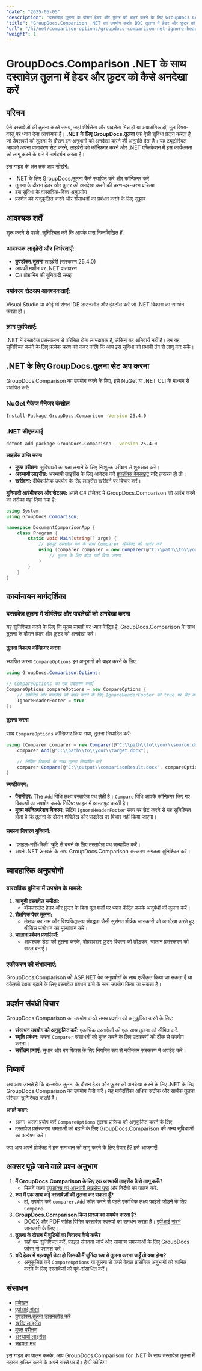 ```yaml
---
"date": "2025-05-05"
"description": "दस्तावेज़ तुलना के दौरान हेडर और फ़ुटर को बाहर करने के लिए GroupDocs.Comparison for .NET का उपयोग करना सीखें, जिससे अधिक सार्थक सामग्री विश्लेषण सुनिश्चित हो सके।"
"title": "GroupDocs.Comparison .NET का उपयोग करके DOC तुलना में हेडर और फ़ुटर को कैसे अनदेखा करें"
"url": "/hi/net/comparison-options/groupdocs-comparison-net-ignore-headers-footers/"
"weight": 1
---
```


# GroupDocs.Comparison .NET के साथ दस्तावेज़ तुलना में हेडर और फ़ुटर को कैसे अनदेखा करें

## परिचय
ऐसे दस्तावेजों की तुलना करते समय, जहां शीर्षलेख और पादलेख भिन्न हों या अप्रासंगिक हों, मूल विषय-वस्तु पर ध्यान देना आवश्यक है। **.NET के लिए GroupDocs.तुलना** एक ऐसी सुविधा प्रदान करता है जो डेवलपर्स को तुलना के दौरान इन अनुभागों को अनदेखा करने की अनुमति देता है। यह ट्यूटोरियल आपको अपना वातावरण सेट करने, लाइब्रेरी को कॉन्फ़िगर करने और .NET एप्लिकेशन में इस कार्यक्षमता को लागू करने के बारे में मार्गदर्शन करता है।

इस गाइड के अंत तक आप सीखेंगे:
- .NET के लिए GroupDocs.तुलना कैसे स्थापित करें और कॉन्फ़िगर करें
- तुलना के दौरान हेडर और फ़ुटर को अनदेखा करने की चरण-दर-चरण प्रक्रिया
- इस सुविधा के वास्तविक-विश्व अनुप्रयोग
- प्रदर्शन को अनुकूलित करने और संसाधनों का प्रबंधन करने के लिए सुझाव

## आवश्यक शर्तें
शुरू करने से पहले, सुनिश्चित करें कि आपके पास निम्नलिखित हैं:

### आवश्यक लाइब्रेरी और निर्भरताएँ:
- **ग्रुपडॉक्स.तुलना** लाइब्रेरी (संस्करण 25.4.0)
- आपकी मशीन पर .NET वातावरण
- C# प्रोग्रामिंग की बुनियादी समझ

### पर्यावरण सेटअप आवश्यकताएँ:
Visual Studio या कोई भी संगत IDE डाउनलोड और इंस्टॉल करें जो .NET विकास का समर्थन करता हो।

### ज्ञान पूर्वापेक्षाएँ:
.NET में दस्तावेज़ प्रसंस्करण से परिचित होना लाभदायक है, लेकिन यह अनिवार्य नहीं है। हम यह सुनिश्चित करने के लिए प्रत्येक चरण को कवर करेंगे कि आप इस सुविधा को प्रभावी ढंग से लागू कर सकें।

## .NET के लिए GroupDocs.तुलना सेट अप करना
GroupDocs.Comparison का उपयोग करने के लिए, इसे NuGet या .NET CLI के माध्यम से स्थापित करें:

### NuGet पैकेज मैनेजर कंसोल
```bash
Install-Package GroupDocs.Comparison -Version 25.4.0
```

### .NET सीएलआई
```bash
dotnet add package GroupDocs.Comparison --version 25.4.0
```

**लाइसेंस प्राप्ति चरण:**
- **मुफ्त परीक्षण:** सुविधाओं का पता लगाने के लिए निःशुल्क परीक्षण से शुरुआत करें।
- **अस्थायी लाइसेंस:** अस्थायी लाइसेंस के लिए आवेदन करें [ग्रुपडॉक्स वेबसाइट](https://purchase.groupdocs.com/temporary-license/) यदि ज़रूरत हो तो।
- **खरीदना:** दीर्घकालिक उपयोग के लिए लाइसेंस खरीदने पर विचार करें।

**बुनियादी आरंभीकरण और सेटअप:**
अपने C# प्रोजेक्ट में GroupDocs.Comparison को आरंभ करने का तरीका यहां दिया गया है:
```csharp
using System;
using GroupDocs.Comparison;

namespace DocumentComparisonApp {
    class Program {
        static void Main(string[] args) {
            // इनपुट दस्तावेज़ पथ के साथ Comparer ऑब्जेक्ट को आरंभ करें
            using (Comparer comparer = new Comparer(@"C:\\path\\to\\your\\document.docx")) {
                // तुलना के लिए कोड यहाँ दिया जाएगा
            }
        }
    }
}
```

## कार्यान्वयन मार्गदर्शिका

### दस्तावेज़ तुलना में शीर्षलेख और पादलेखों को अनदेखा करना
यह सुनिश्चित करने के लिए कि मुख्य सामग्री पर ध्यान केंद्रित है, GroupDocs.Comparison के साथ तुलना के दौरान हेडर और फ़ुटर को अनदेखा करें।

#### तुलना विकल्प कॉन्फ़िगर करना
स्थापित करना `CompareOptions` इन अनुभागों को बाहर करने के लिए:
```csharp
using GroupDocs.Comparison.Options;

// CompareOptions का एक उदाहरण बनाएँ
CompareOptions compareOptions = new CompareOptions {
    // शीर्षलेख और पादलेख को बाहर करने के लिए IgnoreHeaderFooter को true पर सेट करें
    IgnoreHeaderFooter = true
};
```

#### तुलना करना
साथ `CompareOptions` कॉन्फ़िगर किया गया, तुलना निष्पादित करें:
```csharp
using (Comparer comparer = new Comparer(@"C:\\path\\to\\your\\source.docx")) {
    comparer.Add(@"C:\\path\\to\\your\\target.docx");
    
    // निर्दिष्ट विकल्पों के साथ तुलना निष्पादित करें
    comparer.Compare(@"C:\\output\\comparisonResult.docx", compareOptions);
}
```
**स्पष्टीकरण:**
- **पैरामीटर:** The `Add` विधि लक्ष्य दस्तावेज़ पथ लेती है। `Compare` विधि आपके कॉन्फ़िगर किए गए विकल्पों का उपयोग करके निर्दिष्ट फ़ाइल में आउटपुट करती है।
- **मुख्य कॉन्फ़िगरेशन विकल्प:** सेटिंग `IgnoreHeaderFooter` सत्य पर सेट करने से यह सुनिश्चित होता है कि तुलना के दौरान शीर्षलेख और पादलेख पर विचार नहीं किया जाएगा।

#### समस्या निवारण युक्तियों:
- 'फ़ाइल-नहीं-मिली' त्रुटि से बचने के लिए दस्तावेज़ पथ सत्यापित करें।
- अपने .NET फ्रेमवर्क के साथ GroupDocs.Comparison संस्करण संगतता सुनिश्चित करें।

## व्यावहारिक अनुप्रयोगों
### वास्तविक दुनिया में उपयोग के मामले:
1. **कानूनी दस्तावेज़ समीक्षा:**
   - बॉयलरप्लेट हेडर और फ़ुटर के बिना मूल शर्तों पर ध्यान केंद्रित करके अनुबंधों की तुलना करें।
2. **शैक्षणिक पेपर तुलना:**
   - लेखक का नाम और विश्वविद्यालय संबद्धता जैसी सुसंगत शीर्षक जानकारी को अनदेखा करते हुए थीसिस संशोधन का मूल्यांकन करें।
3. **चालान प्रबंधन प्रणालियाँ:**
   - आवश्यक डेटा की तुलना करके, दोहरावदार फ़ुटर विवरण को छोड़कर, चालान प्रसंस्करण को सरल बनाएं।

### एकीकरण की संभावनाएं:
GroupDocs.Comparison को ASP.NET वेब अनुप्रयोगों के साथ एकीकृत किया जा सकता है या वर्कफ़्लो दक्षता बढ़ाने के लिए दस्तावेज़ प्रबंधन ढांचे के साथ उपयोग किया जा सकता है।

## प्रदर्शन संबंधी विचार
GroupDocs.Comparison का उपयोग करते समय प्रदर्शन को अनुकूलित करने के लिए:
- **संसाधन उपयोग को अनुकूलित करें:** एकाधिक दस्तावेज़ों की एक साथ तुलना को सीमित करें.
- **स्मृति प्रबंधन:** बचना `Comparer` संसाधनों को मुक्त करने के लिए उदाहरणों को ठीक से उपयोग करना।
- **सर्वोत्तम प्रथाएं:** सुधार और बग फिक्स के लिए नियमित रूप से नवीनतम संस्करण में अपडेट करें।

## निष्कर्ष
अब आप जानते हैं कि दस्तावेज़ तुलना के दौरान हेडर और फ़ुटर को अनदेखा करने के लिए .NET के लिए GroupDocs.Comparison का उपयोग कैसे करें। यह मार्गदर्शिका अधिक सटीक और सार्थक तुलना परिणाम सुनिश्चित करती है।

**अगले कदम:**
- अलग-अलग प्रयोग करें `CompareOptions` तुलना प्रक्रिया को अनुकूलित करने के लिए.
- दस्तावेज़ प्रसंस्करण क्षमताओं को बढ़ाने के लिए GroupDocs.Comparison की अन्य सुविधाओं का अन्वेषण करें।

क्या आप अपने प्रोजेक्ट में इस समाधान को लागू करने के लिए तैयार हैं? इसे आज़माएँ!

## अक्सर पूछे जाने वाले प्रश्न अनुभाग
1. **मैं GroupDocs.Comparison के लिए एक अस्थायी लाइसेंस कैसे लागू करूँ?**
   - मिलने जाना [ग्रुपडॉक्स का अस्थायी लाइसेंस पृष्ठ](https://purchase.groupdocs.com/temporary-license/) और निर्देशों का पालन करें.
2. **क्या मैं एक साथ कई दस्तावेज़ों की तुलना कर सकता हूँ?**
   - हां, उपयोग करें `comparer.Add` कॉल करने से पहले एकाधिक लक्ष्य फ़ाइलें जोड़ने के लिए `Compare`.
3. **GroupDocs.Comparison किस प्रारूप का समर्थन करता है?**
   - DOCX और PDF सहित विभिन्न दस्तावेज़ स्वरूपों का समर्थन करता है। [एपीआई संदर्भ](https://reference.groupdocs.com/comparison/net/) जानकारी के लिए।
4. **तुलना के दौरान मैं त्रुटियों का निवारण कैसे करूँ?**
   - सही पथ सुनिश्चित करें, फ़ाइल संगतता जांचें और सामान्य समस्याओं के लिए GroupDocs फ़ोरम से परामर्श करें।
5. **यदि हेडर में महत्वपूर्ण डेटा हो जिसकी मैं चुनिंदा रूप से तुलना करना चाहूँ तो क्या होगा?**
   - अनुकूलित करें `CompareOptions` या तुलना से पहले केवल प्रासंगिक अनुभागों को शामिल करने के लिए दस्तावेजों को पूर्व-संसाधित करें।

## संसाधन
- [प्रलेखन](https://docs.groupdocs.com/comparison/net/)
- [एपीआई संदर्भ](https://reference.groupdocs.com/comparison/net/)
- [ग्रुपडॉक्स.तुलना डाउनलोड करें](https://releases.groupdocs.com/comparison/net/)
- [खरीद लाइसेंस](https://purchase.groupdocs.com/buy)
- [मुफ्त परीक्षण](https://releases.groupdocs.com/comparison/net/)
- [अस्थायी लाइसेंस](https://purchase.groupdocs.com/temporary-license/)
- [सहयता मंच](https://forum.groupdocs.com/c/comparison/)

इस गाइड का पालन करके, आप GroupDocs.Comparison for .NET के साथ दस्तावेज़ तुलना में महारत हासिल करने के अपने रास्ते पर हैं। हैप्पी कोडिंग!